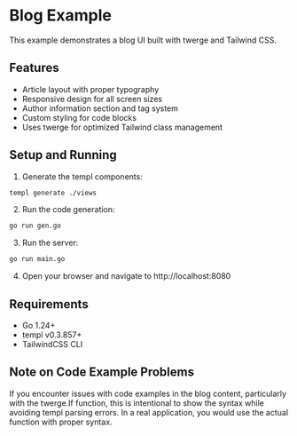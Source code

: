 # Blog Example

This example demonstrates a blog UI built with twerge and Tailwind CSS.

## Features
- Article layout with proper typography
- Responsive design for all screen sizes
- Author information section and tag system
- Custom styling for code blocks
- Uses twerge for optimized Tailwind class management

## Setup and Running

1. Generate the templ components:
```sh
templ generate ./views
```

2. Run the code generation:
```sh
go run gen.go
```

3. Run the server:
```sh
go run main.go
```

4. Open your browser and navigate to http://localhost:8080

## Requirements
- Go 1.24+
- templ v0.3.857+
- TailwindCSS CLI

## Note on Code Example Problems

If you encounter issues with code examples in the blog content, particularly with the twerge.If function, this is intentional to show the syntax while avoiding templ parsing errors. In a real application, you would use the actual function with proper syntax.